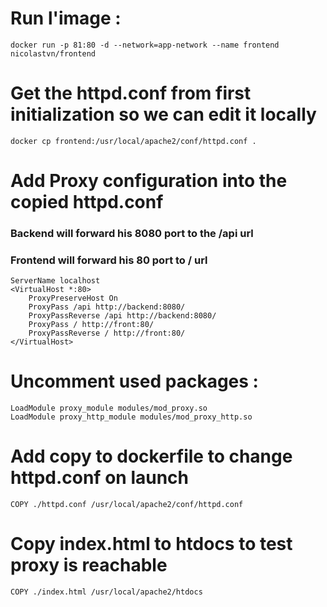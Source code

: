 # Run l'image : 
``docker run -p 81:80 -d --network=app-network --name frontend nicolastvn/frontend``
# Get the httpd.conf from first initialization so we can edit it locally
``docker cp frontend:/usr/local/apache2/conf/httpd.conf .   ``

# Add Proxy configuration into the copied httpd.conf
### Backend will forward his 8080 port to the /api url 
### Frontend will forward his 80 port to / url
```
ServerName localhost
<VirtualHost *:80>
    ProxyPreserveHost On
    ProxyPass /api http://backend:8080/
    ProxyPassReverse /api http://backend:8080/
    ProxyPass / http://front:80/
    ProxyPassReverse / http://front:80/
</VirtualHost>
```

# Uncomment used packages :
```
LoadModule proxy_module modules/mod_proxy.so
LoadModule proxy_http_module modules/mod_proxy_http.so
```

# Add copy to dockerfile to change httpd.conf on launch
``COPY ./httpd.conf /usr/local/apache2/conf/httpd.conf``

# Copy index.html to htdocs to test proxy is reachable
``COPY ./index.html /usr/local/apache2/htdocs``
